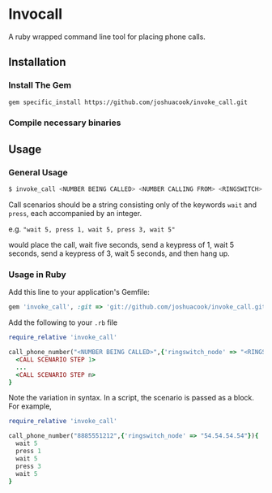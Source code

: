 # Invocall

A ruby wrapped command line tool for placing phone calls.

## Installation

### Install The Gem

```bash
gem specific_install https://github.com/joshuacook/invoke_call.git
```

### Compile necessary binaries

## Usage 

### General Usage

```bash 
$ invoke_call <NUMBER BEING CALLED> <NUMBER CALLING FROM> <RINGSWITCH> <CALL SCENARIO>
```

Call scenarios should be a string consisting only of the keywords `wait` and `press`, each accompanied by an integer. 

e.g. `"wait 5, press 1, wait 5, press 3, wait 5"`

would place the call, wait five seconds, send a keypress of 1, wait 5 seconds, send a keypress of 3, wait 5 seconds, and then hang up.


### Usage in Ruby

Add this line to your application's Gemfile:

```ruby
gem 'invoke_call', :git => 'git://github.com/joshuacook/invoke_call.git'
```

Add the following to your `.rb` file

```ruby
require_relative 'invoke_call'

call_phone_number("<NUMBER BEING CALLED>",{'ringswitch_node' => "<RINGSWITCH>"}){
  <CALL SCENARIO STEP 1>
  ...
  <CALL SCENARIO STEP n>
}
```

Note the variation in syntax. In a script, the scenario is passed as a block. For example, 

```ruby
require_relative 'invoke_call'

call_phone_number("8885551212",{'ringswitch_node' => "54.54.54.54"}){
  wait 5
  press 1
  wait 5
  press 3
  wait 5
}
```
